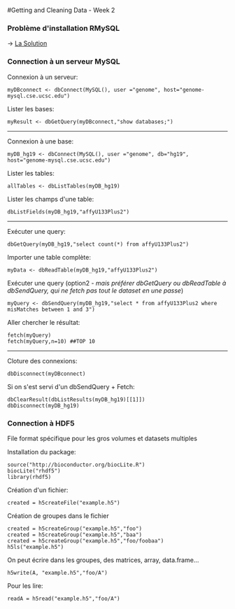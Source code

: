 
#Getting and Cleaning Data - Week 2


### Problème d'installation RMySQL
-> [La Solution](http://stackoverflow.com/questions/24537257/installing-rmysql-in-mavericks)


### Connection à un serveur MySQL
Connexion à un serveur:
```
myDBconnect <- dbConnect(MySQL(), user ="genome", host="genome-mysql.cse.ucsc.edu")
```
Lister les bases:
```
myResult <- dbGetQuery(myDBconnect,"show databases;")
```

---
Connexion à une base:
```
myDB_hg19 <- dbConnect(MySQL(), user ="genome", db="hg19", host="genome-mysql.cse.ucsc.edu")
```
Lister les tables:
```
allTables <- dbListTables(myDB_hg19)
```
Lister les champs d'une table:
```
dbListFields(myDB_hg19,"affyU133Plus2")
```

---
Exécuter une query:
```
dbGetQuery(myDB_hg19,"select count(*) from affyU133Plus2")
```
Importer une table complète:
```
myData <- dbReadTable(myDB_hg19,"affyU133Plus2")
```
Exécuter une query (option2 - *mais préférer dbGetQuery ou dbReadTable à dbSendQuery, qui ne fetch pas tout le dataset en une passe*)
```
myQuery <- dbSendQuery(myDB_hg19,"select * from affyU133Plus2 where misMatches between 1 and 3")
```
Aller chercher le résultat:
```
fetch(myQuery)
fetch(myQuery,n=10) ##TOP 10
```

---
Cloture des connexions:
```
dbDisconnect(myDBconnect)
```
Si on s'est servi d'un dbSendQuery + Fetch:
```
dbClearResult(dbListResults(myDB_hg19)[[1]]) 
dbDisconnect(myDB_hg19)
```

### Connection à HDF5
File format spécifique pour les gros volumes et datasets multiples

Installation du package:
```
source("http://bioconductor.org/biocLite.R")
biocLite("rhdf5")
library(rhdf5)
```
Création d'un fichier:
```
created = h5createFile("example.h5")
```
Création de groupes dans le fichier
```
created = h5createGroup("example.h5","foo")
created = h5createGroup("example.h5","baa")
created = h5createGroup("example.h5","foo/foobaa")
h5ls("example.h5")
```
On peut écrire dans les groupes, des matrices, array, data.frame...
```
h5write(A, "example.h5","foo/A")
```
Pour les lire:
```
readA = h5read("example.h5","foo/A")
```
